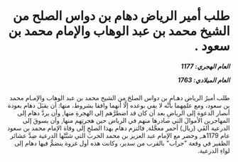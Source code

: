 <h1 dir="rtl">طلب أمير الرياض دهام بن دواس الصلح من الشيخ محمد بن عبد الوهاب والإمام محمد بن سعود .</h1>

<h5 dir="rtl">العام الهجري:  1177

العام الميلادي: 1763

</h5>

<p dir="rtl">طلب أميرُ الرياض دهـام بن دواس الصلحَ من الشيخ محمد بن عبد الوهاب والإمـام محمد بن سعود، ومع علمِهما بأنَّه لا يفي بوعده إلَّا أنهما وافقا بشروط، منها: أن يقبَلَ دهام بعودة أنصار الدعوة إلى الرياضِ بعد أن كان قد اضطرَّهم إلى الهجرةِ منها, وأن يردَّ دهام إلى المهاجرين الأموالَ التي صادرها منهم في الرياض حين هجرتِهم منها, وأن يسوقَ إلى الدرعية ألفَي (ريال) أحمر معجَّلة, فالتزم دهام بهذا الصلحِ إلى وفاة الإمام محمد بن سعود عام 1179هـ, وحضر مع الإمام عبد العزيز بن محمد الحربَ التي شنَّتْها الدرعية ضِدَّ عشائر الظفير في وقعة "جراب" بالقرب من سدير، وكانت هذه أول غزوة ينضمُّ فيها دهام إلى لواءِ الدرعية.</p></br>
